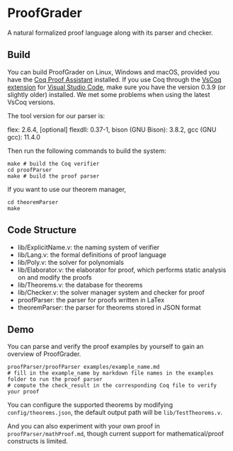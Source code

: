 # ProofGrader

A natural formalized proof language along with its parser and checker.

## Build

You can build ProofGrader on Linux, Windows and macOS, provided you have the [Coq Proof Assistant](https://coq.inria.fr/download) installed. If you use Coq through the [VsCoq extension](https://github.com/coq-community/vscoq) for [Visual Studio Code](https://code.visualstudio.com/), make sure you have the version 0.3.9 (or slightly older) installed. We met some problems when using the latest VsCoq versions.

The tool version for our parser is:

flex: 2.6.4,
[optional] flexdll: 0.37-1,
bison (GNU Bison): 3.8.2,
gcc (GNU gcc): 11.4.0

Then run the following commands to build the system:

```
make # build the Coq verifier
cd proofParser
make # build the proof parser
```

If you want to use our theorem manager,

```
cd theoremParser
make
```

## Code Structure

* lib/ExplicitName.v: the naming system of verifier 
* lib/Lang.v: the formal definitions of proof language
* lib/Poly.v: the solver for polynomials
* lib/Elaborator.v: the elaborator for proof, which performs static analysis on and modify the proofs  
* lib/Theorems.v: the database for theorems
* lib/Checker.v: the solver manager system and checker for proof
* proofParser: the parser for proofs written in LaTex
* theoremParser: the parser for theorems stored in JSON format


## Demo

You can parse and verify the proof examples by yourself to gain an overview of ProofGrader.

```
proofParser/proofParser examples/example_name.md
# fill in the example_name by markdown file names in the examples folder to run the proof parser
# compute the check_result in the corresponding Coq file to verify your proof
```

You can configure the supported theorems by modifying `config/theorems.json`, the default output path will be `lib/TestTheorems.v`.

And you can also experiment with your own proof in `proofParser/mathProof.md`, though current support for mathematical/proof constructs is limited.
